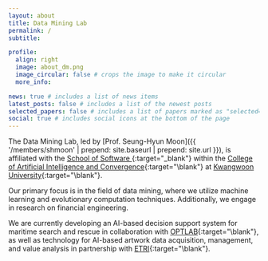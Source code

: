 ```yaml
---
layout: about
title: Data Mining Lab
permalink: /
subtitle:

profile:
  align: right
  image: about_dm.png
  image_circular: false # crops the image to make it circular
  more_info:

news: true # includes a list of news items
latest_posts: false # includes a list of the newest posts
selected_papers: false # includes a list of papers marked as "selected={true}"
social: true # includes social icons at the bottom of the page
---
```


The Data Mining Lab, led by [Prof. Seung-Hyun Moon]({{ '/members/shmoon' | prepend: site.baseurl | prepend: site.url }}), is affiliated with the [School of Software ](https://www.kw.ac.kr/en/univ/electronic05_1.jsp){:target="\_blank"} within the [College of Artificial Intelligence and Convergence](https://www.kw.ac.kr/en/univ/Software_glance.jsp){:target="\blank"} at [Kwangwoon University](https://www.kw.ac.kr/en/){:target="\blank"}.

Our primary focus is in the field of data mining, where we utilize machine learning and evolutionary computation techniques. Additionally, we engage in research on financial engineering.

We are currently developing an AI-based decision support system for maritime search and rescue in collaboration with [OPTLAB](https://kwoptlab.kr){:target="\blank"}, as well as technology for AI-based artwork data acquisition, management, and value analysis in partnership with [ETRI](https://etri.re.kr){:target="\blank"}.
